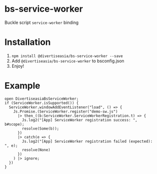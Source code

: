 # bs-service-worker
Buckle script `service-worker` binding

# Installation

1. `npm install @divertiseasia/bs-service-worker --save`
2. Add `@divertiseasia/bs-service-worker` to bsconfig.json
3. Enjoy!

# Example

```
open DivertiseasiaBsServiceWorker;
if (ServiceWorker.isSupported()) {
  ServiceWorker.windowAddEventListener("load", () => {
    Js.Promise.(ServiceWorker.register("demo-sw.js")
      |> then_((b:ServiceWorker.ServiceWorkerRegistration.t) => {
        Js.log2("[App] ServiceWorker registration success: ", b#scope);
        resolve(Some(b));
      })
      |> catch(e => {
        Js.log2("[App] ServiceWorker registration failed (expected): ", e);
        resolve(None)
      })
    ) |> ignore;
  })
}
```
